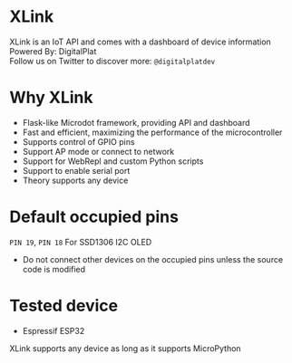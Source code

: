 # XLink
XLink is an IoT API and comes with a dashboard of device information  
Powered By: DigitalPlat  
Follow us on Twitter to discover more: ```@digitalplatdev```
# Why XLink
* Flask-like Microdot framework, providing API and dashboard
* Fast and efficient, maximizing the performance of the microcontroller
* Supports control of GPIO pins
* Support AP mode or connect to network
* Support for WebRepl and custom Python scripts
* Support to enable serial port
* Theory supports any device
# Default occupied pins
```PIN 19```, ```PIN 18``` For SSD1306 I2C OLED
* Do not connect other devices on the occupied pins unless the source code is modified
# Tested device
* Espressif ESP32 
 
XLink supports any device as long as it supports MicroPython
